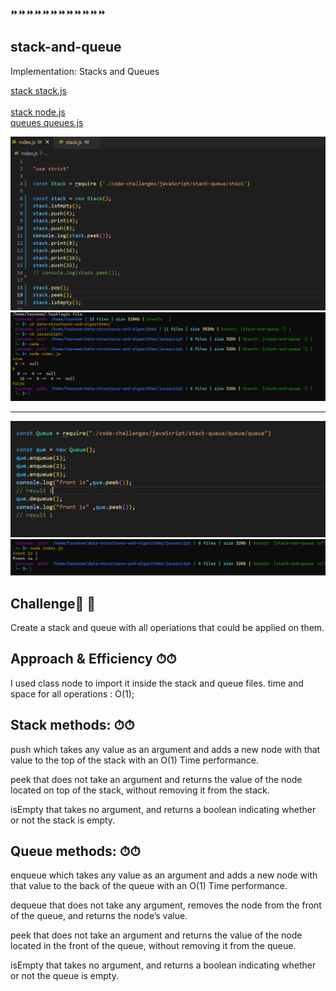 
⏩⏩⏩⏩⏩⏩⏩⏩⏩⏩⏩⏩
## stack-and-queue
Implementation: Stacks and Queues<br>

[stack stack.js](./stack.js)<br> <br>
[stack node.js](./node.js)<br>
[queues queues.js](./queue.js)<br>

![stack index.js](../assest/stack.index.png)<br>
![stack result](../assest/stack.result.png)<br>

-----------------------------------
![queue index.js](../assest/qu.index.png)<br>
![queue result](../assest/que1.png)<br>

## Challenge💪 💪
Create a stack and queue with all operiations that could be applied on them.

## Approach & Efficiency ⏱⏱
I used class node to import it inside the stack and queue files.
time and space for all operations : O(1);


## Stack methods: ⏱⏱
push which takes any value as an argument and adds a new node with that value to the top of the stack with an O(1) Time performance.

peek that does not take an argument and returns the value of the node located on top of the stack, without removing it from the stack.

isEmpty that takes no argument, and returns a boolean indicating whether or not the stack is empty.


## Queue methods: ⏱⏱
enqueue which takes any value as an argument and adds a new node with that value to the back of the queue with an O(1) Time performance.

dequeue that does not take any argument, removes the node from the front of the queue, and returns the node’s value.

peek that does not take an argument and returns the value of the node located in the front of the queue, without removing it from the queue.

isEmpty that takes no argument, and returns a boolean indicating whether or not the queue is empty.

